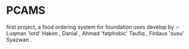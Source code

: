 # PCAMS
first project,  a food ordering system for foundation uses
develop by :-
Luqman 'lord' Hakim ,
Danial ,
Ahmad 'fatphobic' Taufiq ,
Firdaus 'susu' Syazwan .
